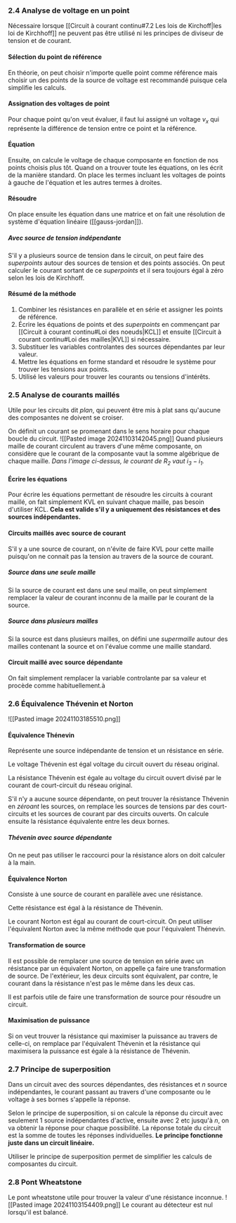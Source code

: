 ### 2.4 Analyse de voltage en un point
Nécessaire lorsque [[Circuit à courant continu#7.2 Les lois de Kirchoff|les loi de Kirchhoff]] ne peuvent pas être utilisé ni les principes de diviseur de tension et de courant.
#### Sélection du point de référence
En théorie, on peut choisir n'importe quelle point comme référence mais choisir un des points de la source de voltage est recommandé puisque cela simplifie les calculs. 
#### Assignation des voltages de point
Pour chaque point qu'on veut évaluer, il faut lui assigné un voltage $v_x$ qui représente la différence de tension entre ce point et la référence. 

#### Équation
Ensuite, on calcule le voltage de chaque composante en fonction de nos points choisis plus tôt. Quand on a trouver toute les équations, on les écrit de la manière standard. On place les termes incluant les voltages de points à gauche de l'équation et les autres termes à droites. 
#### Résoudre
On place ensuite les équation dans une matrice et on fait une résolution de système d'équation linéaire ([[gauss-jordan]]). 

##### Avec source de tension indépendante
S'il y a plusieurs source de tension dans le circuit, on peut faire des *superpoints* autour des sources de tension et des points associés. On peut calculer le courant sortant de ce *superpoints* et il sera toujours égal à zéro selon les lois de Kirchhoff. 

#### Résumé de la méthode
1. Combiner les résistances en parallèle et en série et assigner les points de référence.
2. Écrire les équations de points et des *superpoints* en commençant par [[Circuit à courant continu#Loi des noeuds|KCL]] et ensuite [[Circuit à courant continu#Loi des mailles|KVL]] si nécessaire.
3. Substituer les variables controlantes des sources dépendantes par leur valeur.
4. Mettre les équations en forme standard et résoudre le système pour trouver les tensions aux points.
5. Utilisé les valeurs pour trouver les courants ou tensions d'intérêts.

### 2.5 Analyse de courants maillés
Utile pour les circuits dit *plan*, qui peuvent être mis à plat sans qu'aucune des composantes ne doivent se croiser.

On définit un  courant se promenant dans le sens horaire pour chaque boucle du circuit.
![[Pasted image 20241103142045.png]]
Quand plusieurs maille de courant circulent au travers d'une même composante, on considère que le courant de la composante vaut la somme algébrique de chaque maille. *Dans l'image ci-dessus, le courant de $R_2$ vaut $i_3-i_1$.* 

#### Écrire les équations
Pour écrire les équations permettant de résoudre les circuits à courant maillé, on fait simplement KVL en suivant chaque maille, pas besoin d'utiliser KCL. **Cela est valide s'il y a uniquement des résistances et des sources indépendantes.**

#### Circuits maillés avec source de courant
S'il y a une source de courant, on n'évite de faire KVL pour cette maille puisqu'on ne connait pas la tension au travers de la source de courant. 

##### Source dans une seule maille
Si la source de courant est dans une seul maille, on peut simplement remplacer la valeur de courant inconnu de la maille par le courant de la source. 

##### Source dans plusieurs mailles
Si la source est dans plusieurs mailles, on défini une *supermaille* autour des mailles contenant la source et on l'évalue comme une maille standard.

#### Circuit maillé avec source dépendante
On fait simplement remplacer la variable controlante par sa valeur et procède comme habituellement.à

### 2.6 Équivalence Thévenin et Norton
![[Pasted image 20241103185510.png]]

#### Équivalence Thénevin
Représente une source indépendante de tension et un résistance en série.

Le voltage Thévenin est égal voltage du circuit ouvert du réseau original.

La résistance Thévenin est égale au voltage du circuit ouvert divisé par le courant de court-circuit du réseau original.

S'il n'y a aucune source dépendante, on peut trouver la résistance Thévenin en *zéroant* les sources, on remplace les sources de tensions par des court-circuits et les sources de courant par des circuits ouverts. On calcule ensuite la résistance équivalente entre les deux bornes.

##### Thévenin avec source dépendante
On ne peut pas utiliser le raccourci pour la résistance alors on doit calculer à la main.

#### Équivalence Norton
Consiste à une source de courant en parallèle avec une résistance.

Cette résistance est égal à la résistance de Thévenin.

Le courant Norton est égal au courant de court-circuit. On peut utiliser l'équivalent Norton avec la même méthode que pour l'équivalent Thénevin.

#### Transformation de source
Il est possible de remplacer une source de tension en série avec un résistance par un équivalent Norton, on appelle ça faire une transformation de source. De l'extérieur, les deux circuits sont équivalent, par contre, le courant dans la résistance n'est pas le même dans les deux cas.

Il est parfois utile de faire une transformation de source pour résoudre un circuit.

#### Maximisation de puissance
Si on veut trouver la résistance qui maximiser la puissance au travers de celle-ci, on remplace par l'équivalent Thévenin et la résistance qui maximisera la puissance est égale à la résistance de Thévenin.

### 2.7 Principe de superposition
Dans un circuit avec des sources dépendantes, des résistances et $n$ source indépendantes, le courant passant au travers d'une composante ou le voltage à ses bornes s'appelle la réponse. 

Selon le principe de superposition, si on calcule la réponse du circuit avec seulement 1 source indépendantes d'active, ensuite avec 2 etc jusqu'à $n$, on va obtenir la réponse pour chaque possibilité. La réponse totale du circuit est la somme de toutes les réponses individuelles. **Le principe fonctionne juste dans un circuit linéaire.** 

Utiliser le principe de superposition permet de simplifier les calculs de composantes du circuit.

### 2.8 Pont Wheatstone
Le pont wheatstone utile pour trouver la valeur d'une résistance inconnue. 
![[Pasted image 20241103154409.png]]
Le courant au détecteur est nul lorsqu'il est balancé.